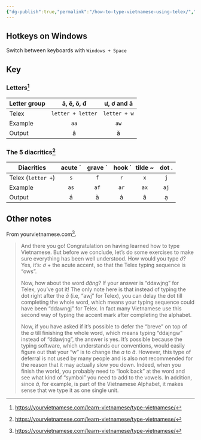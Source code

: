 ```yaml
---
{"dg-publish":true,"permalink":"/how-to-type-vietnamese-using-telex/","title":"How to type Vietnamese using Telex","tags":["language"],"created":"2022-08-11","updated":"2022-08-30"}
---
```



## Hotkeys on Windows

Switch between keyboards with `Windows + Space`

## Key

### Letters[^1]

| Letter group | â, ê, ô, đ | ư, ơ and ă |
|---|:---:|:---:|
| Telex | `letter + letter` | `letter + w` |
| Example | `aa` | `aw` |
| Output | â | ă |

### The 5 diacritics[^1]

| Diacritics | acute ´ | grave \` | hook  ̉ | tilde ~ | dot . |
|---|:---:|:---:|:---:|:---:|:---:|
| Telex (`letter +`) | `s` | `f` | `r` | `x` | `j` |
| Example | `as` | `af` | `ar` | `ax` | `aj` |
| Output | á | à | ả | ã | ạ |

## Other notes

From yourvietnamese.com[^1].

> And there you go! Congratulation on having learned how to type Vietnamese. But before we conclude, let’s do some exercises to make sure everything has been well understood. How would you type _ớ_? Yes, it’s: _ơ_ + the acute accent, so that the Telex typing sequence is “ows”.
>
> Now, how about the word _đặng_? If your answer is “ddawjng” for Telex, you’ve got it! The only note here is that instead of typing the dot right after the _ă_ (i.e, “awj” for Telex), you can delay the dot till completing the whole word, which means your typing sequence could have been “ddawngj” for Telex. In fact many Vietnamese use this second way of typing the accent mark after completing the alphabet.
>
> Now, if you have asked if it’s possible to defer the “breve” on top of the _a_ till finishing the whole word, which means typing “ddajngw” instead of “ddawjng”, the answer is yes. It’s possible because the typing software, which understands our conventions, would easily figure out that your “w” is to change the _a_ to _ă_. However, this type of deferral is not used by many people and is also not recommended for the reason that it may actually slow you down. Indeed, when you finish the world, you probably need to “look back” at the word and see what kind of “symbol” you need to add to the vowels. In addition, since _ă_, for example, is part of the Vietnamese Alphabet, it makes sense that we type it as one single unit.

[^1]: https://yourvietnamese.com/learn-vietnamese/type-vietnamese/
